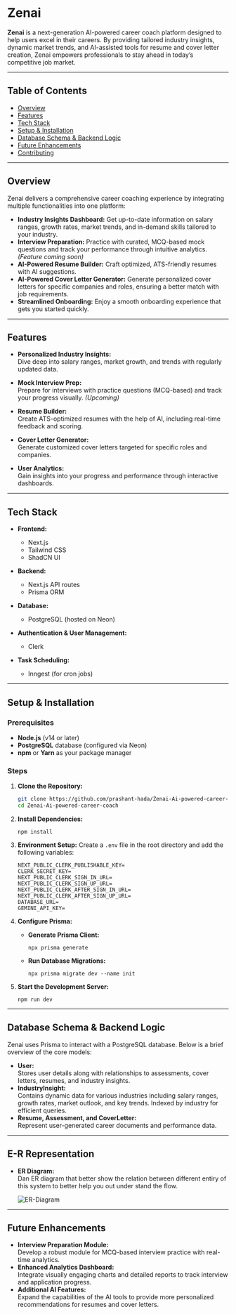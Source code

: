 # Zenai

**Zenai** is a next-generation AI-powered career coach platform designed to help users excel in their careers. By providing tailored industry insights, dynamic market trends, and AI-assisted tools for resume and cover letter creation, Zenai empowers professionals to stay ahead in today’s competitive job market.

---

## Table of Contents

- [Overview](#overview)
- [Features](#features)
- [Tech Stack](#tech-stack)
- [Setup & Installation](#setup--installation)
- [Database Schema & Backend Logic](#database-schema--backend-logic)
- [Future Enhancements](#future-enhancements)
- [Contributing](#contributing)
<!-- - [License](#license) -->

---

## Overview

Zenai delivers a comprehensive career coaching experience by integrating multiple functionalities into one platform:

- **Industry Insights Dashboard:** Get up-to-date information on salary ranges, growth rates, market trends, and in-demand skills tailored to your industry.
- **Interview Preparation:** Practice with curated, MCQ-based mock questions and track your performance through intuitive analytics. _(Feature coming soon)_
- **AI-Powered Resume Builder:** Craft optimized, ATS-friendly resumes with AI suggestions.
- **AI-Powered Cover Letter Generator:** Generate personalized cover letters for specific companies and roles, ensuring a better match with job requirements.
- **Streamlined Onboarding:** Enjoy a smooth onboarding experience that gets you started quickly.

---

## Features

- **Personalized Industry Insights:**  
  Dive deep into salary ranges, market growth, and trends with regularly updated data.

- **Mock Interview Prep:**  
  Prepare for interviews with practice questions (MCQ-based) and track your progress visually. _(Upcoming)_

- **Resume Builder:**  
  Create ATS-optimized resumes with the help of AI, including real-time feedback and scoring.

- **Cover Letter Generator:**  
  Generate customized cover letters targeted for specific roles and companies.

- **User Analytics:**  
  Gain insights into your progress and performance through interactive dashboards.

---

## Tech Stack

- **Frontend:**

  - Next.js
  - Tailwind CSS
  - ShadCN UI

- **Backend:**

  - Next.js API routes
  - Prisma ORM

- **Database:**

  - PostgreSQL (hosted on Neon)

- **Authentication & User Management:**

  - Clerk

- **Task Scheduling:**
  - Inngest (for cron jobs)

---

## Setup & Installation

### Prerequisites

- **Node.js** (v14 or later)
- **PostgreSQL** database (configured via Neon)
- **npm** or **Yarn** as your package manager

### Steps

1. **Clone the Repository:**

   ```bash
   git clone https://github.com/prashant-hada/Zenai-Ai-powered-career-coach
   cd Zenai-Ai-powered-career-coach
   ```

2. **Install Dependencies:**

   `npm install`

3. **Environment Setup:** Create a `.env` file in the root directory and add the following variables:

    ```
    NEXT_PUBLIC_CLERK_PUBLISHABLE_KEY=
    CLERK_SECRET_KEY=
    NEXT_PUBLIC_CLERK_SIGN_IN_URL=
    NEXT_PUBLIC_CLERK_SIGN_UP_URL=
    NEXT_PUBLIC_CLERK_AFTER_SIGN_IN_URL=
    NEXT_PUBLIC_CLERK_AFTER_SIGN_UP_URL=
    DATABASE_URL=
    GEMINI_API_KEY=
    ```

4. **Configure Prisma:**

   - **Generate Prisma Client:**

     `npx prisma generate`

   - **Run Database Migrations:**

     `npx prisma migrate dev --name init`

5. **Start the Development Server:**

   `npm run dev`

---

## Database Schema & Backend Logic

Zenai uses Prisma to interact with a PostgreSQL database. Below is a brief overview of the core models:

- **User:**  
  Stores user details along with relationships to assessments, cover letters, resumes, and industry insights.
- **IndustryInsight:**  
  Contains dynamic data for various industries including salary ranges, growth rates, market outlook, and key trends. Indexed by industry for efficient queries.
- **Resume, Assessment, and CoverLetter:**  
  Represent user-generated career documents and performance data.
---


## E-R Representation
- **ER Diagram:**  
  Dan ER diagram that better show the relation between different entiry of this system to better help you out under stand the flow.

  ![ER-Diagram]("")

-----

## Future Enhancements

- **Interview Preparation Module:**  
  Develop a robust module for MCQ-based interview practice with real-time analytics.
- **Enhanced Analytics Dashboard:**  
  Integrate visually engaging charts and detailed reports to track interview and application progress.
- **Additional AI Features:**  
  Expand the capabilities of the AI tools to provide more personalized recommendations for resumes and cover letters.

